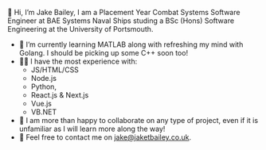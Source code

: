 👋 Hi, I’m Jake Bailey, I am a Placement Year Combat Systems Software Engineer at BAE Systems Naval Ships studing a BSc (Hons) Software Engineering at the University of Portsmouth. 

- 🌱 I’m currently learning MATLAB along with refreshing my mind with Golang. I should be picking up some C++ soon too!
- 🧑‍💻 I have the most experience with:
  - JS/HTML/CSS
  - Node.js
  - Python,
  - React.js & Next.js
  - Vue.js
  - VB.NET
- 🙌 I am more than happy to collaborate on any type of project, even if it is unfamiliar as I will learn more along the way!
- 📧 Feel free to contact me on jake@jaketbailey.co.uk.

<!---
jaketbailey/jaketbailey is a ✨ special ✨ repository because its `README.md` (this file) appears on your GitHub profile.
You can click the Preview link to take a look at your changes.
--->

